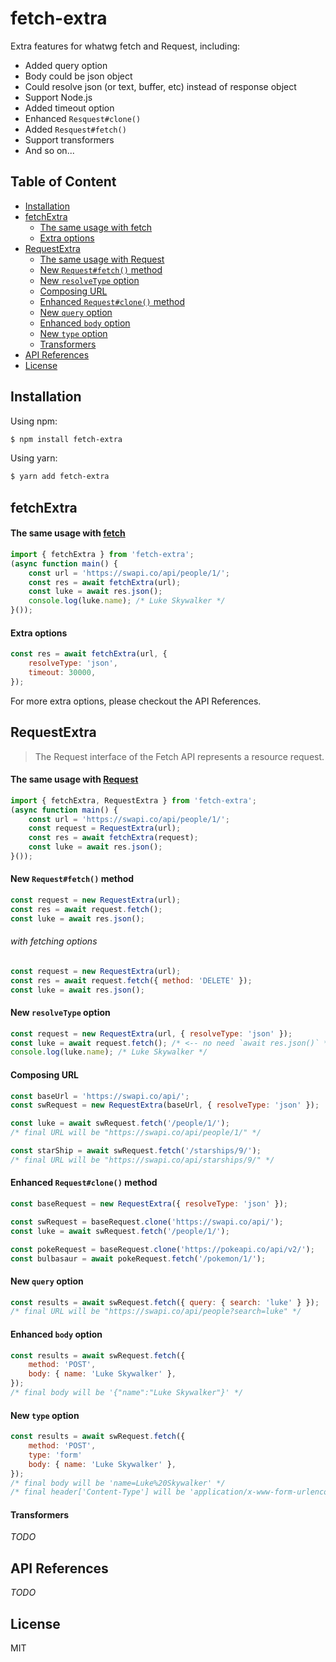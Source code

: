 # fetch-extra

Extra features for whatwg fetch and Request, including:

- Added query option
- Body could be json object
- Could resolve json (or text, buffer, etc) instead of response object
- Support Node.js
- Added timeout option
- Enhanced `Resquest#clone()`
- Added `Resquest#fetch()`
- Support transformers
- And so on...


## Table of Content
<!-- MarkdownTOC -->

- [Installation](#installation)
- [fetchExtra](#fetchextra)
    - [The same usage with fetch](#the-same-usage-with-fetch)
    - [Extra options](#extra-options)
- [RequestExtra](#requestextra)
    - [The same usage with Request](#the-same-usage-with-request)
    - [New `Request#fetch()` method](#new-requestfetch-method)
    - [New `resolveType` option](#new-resolvetype-option)
    - [Composing URL](#composing-url)
    - [Enhanced `Request#clone()` method](#enhanced-requestclone-method)
    - [New `query` option](#new-query-option)
    - [Enhanced `body` option](#enhanced-body-option)
    - [New `type` option](#new-type-option)
    - [Transformers](#transformers)
- [API References](#api-references)
- [License](#license)

<!-- /MarkdownTOC -->


<a name="installation"></a>
## Installation

Using npm:

```bash
$ npm install fetch-extra
```

Using yarn:

```bash
$ yarn add fetch-extra
```

<a name="fetchextra"></a>
## fetchExtra

<a name="the-same-usage-with-fetch"></a>
#### The same usage with [fetch](https://developer.mozilla.org/en-US/docs/Web/API/Fetch_API)

```js
import { fetchExtra } from 'fetch-extra';
(async function main() {
    const url = 'https://swapi.co/api/people/1/';
    const res = await fetchExtra(url);
    const luke = await res.json();
    console.log(luke.name); /* Luke Skywalker */
}());
```

<a name="extra-options"></a>
#### Extra options

```js
const res = await fetchExtra(url, {
    resolveType: 'json',
    timeout: 30000,
});
```

For more extra options, please checkout the API References.


<a name="requestextra"></a>
## RequestExtra

> The Request interface of the Fetch API represents a resource request.

<a name="the-same-usage-with-request"></a>
#### The same usage with [Request](https://developer.mozilla.org/en-US/docs/Web/API/Request)

```js
import { fetchExtra, RequestExtra } from 'fetch-extra';
(async function main() {
    const url = 'https://swapi.co/api/people/1/';
    const request = RequestExtra(url);
    const res = await fetchExtra(request);
    const luke = await res.json();
}());
```

<a name="new-requestfetch-method"></a>
#### New `Request#fetch()` method

```js
const request = new RequestExtra(url);
const res = await request.fetch();
const luke = await res.json();
```

###### with fetching options

```js
const request = new RequestExtra(url);
const res = await request.fetch({ method: 'DELETE' });
const luke = await res.json();
```

<a name="new-resolvetype-option"></a>
#### New `resolveType` option

```js
const request = new RequestExtra(url, { resolveType: 'json' });
const luke = await request.fetch(); /* <-- no need `await res.json()` */
console.log(luke.name); /* Luke Skywalker */
```


<a name="composing-url"></a>
#### Composing URL

```js
const baseUrl = 'https://swapi.co/api/';
const swRequest = new RequestExtra(baseUrl, { resolveType: 'json' });

const luke = await swRequest.fetch('/people/1/');
/* final URL will be "https://swapi.co/api/people/1/" */

const starShip = await swRequest.fetch('/starships/9/');
/* final URL will be "https://swapi.co/api/starships/9/" */
```


<a name="enhanced-requestclone-method"></a>
#### Enhanced `Request#clone()` method

```js
const baseRequest = new RequestExtra({ resolveType: 'json' });

const swRequest = baseRequest.clone('https://swapi.co/api/');
const luke = await swRequest.fetch('/people/1/');

const pokeRequest = baseRequest.clone('https://pokeapi.co/api/v2/');
const bulbasaur = await pokeRequest.fetch('/pokemon/1/');
```


<a name="new-query-option"></a>
#### New `query` option

```js
const results = await swRequest.fetch({ query: { search: 'luke' } });
/* final URL will be "https://swapi.co/api/people?search=luke" */
```


<a name="enhanced-body-option"></a>
#### Enhanced `body` option

```js
const results = await swRequest.fetch({
    method: 'POST',
    body: { name: 'Luke Skywalker' },
});
/* final body will be '{"name":"Luke Skywalker"}' */
```


<a name="new-type-option"></a>
#### New `type` option

```js
const results = await swRequest.fetch({
    method: 'POST',
    type: 'form'
    body: { name: 'Luke Skywalker' },
});
/* final body will be 'name=Luke%20Skywalker' */
/* final header['Content-Type'] will be 'application/x-www-form-urlencoded' */
```


<a name="transformers"></a>
#### Transformers

*TODO*


<a name="api-references"></a>
## API References

*TODO*


<a name="license"></a>
## License

MIT
